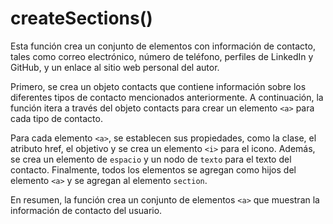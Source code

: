 # createSections()

Esta función crea un conjunto de elementos con información de contacto, tales como correo electrónico, número de teléfono, perfiles de LinkedIn y GitHub, y un enlace al sitio web personal del autor.

Primero, se crea un objeto contacts que contiene información sobre los diferentes tipos de contacto mencionados anteriormente. A continuación, la función itera a través del objeto contacts para crear un elemento `<a>` para cada tipo de contacto.

Para cada elemento `<a>`, se establecen sus propiedades, como la clase, el atributo href, el objetivo y se crea un elemento `<i>` para el icono. Además, se crea un elemento de `espacio` y un nodo de `texto` para el texto del contacto. Finalmente, todos los elementos se agregan como hijos del elemento `<a>` y se agregan al elemento `section`.

En resumen, la función crea un conjunto de elementos `<a>` que muestran la información de contacto del usuario.